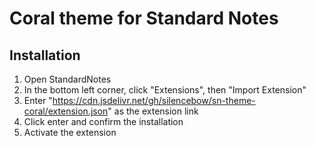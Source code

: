# Coral theme for Standard Notes

## Installation

1. Open StandardNotes
2. In the bottom left corner, click "Extensions", then "Import Extension"
3. Enter "https://cdn.jsdelivr.net/gh/silencebow/sn-theme-coral/extension.json" as the extension link
4. Click enter and confirm the installation
5. Activate the extension
